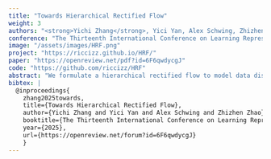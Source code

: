 ```yaml
---
title: "Towards Hierarchical Rectified Flow"
weight: 3
authors: "<strong>Yichi Zhang</strong>, Yici Yan, Alex Schwing, Zhizhen Zhao"
conference: "The Thirteenth International Conference on Learning Representations (ICLR), 2025."
image: "/assets/images/HRF.png"
project: "https://riccizz.github.io/HRF/"
paper: "https://openreview.net/pdf?id=6F6qwdycgJ"
code: "https://github.com/riccizz/HRF"
abstract: "We formulate a hierarchical rectified flow to model data distributions. It hierarchically couples multiple ordinary differential equations (ODEs) and defines a time-differentiable stochastic process that generates a data distribution from a known source distribution. Each ODE resembles the ODE that is solved in a classic rectified flow, but differs in its domain, i.e., location, velocity, acceleration, etc. Unlike the classic rectified flow formulation, which formulates a single ODE in the location domain and only captures the expected velocity field (sufficient to capture a multi-modal data distribution), the hierarchical rectified flow formulation models the multi-modal random velocity field, acceleration field, etc., in their entirety. This more faithful modeling of the random velocity field enables integration paths to intersect when the underlying ODE is solved during data generation. Intersecting paths in turn lead to integration trajectories that are more straight than those obtained in the classic rectified flow formulation, where integration paths cannot intersect. This leads to modeling of data distributions with fewer neural function evaluations. We empirically verify this on synthetic 1D and 2D data as well as MNIST and CIFAR10 data. We will release our code. "
bibtex: |
  @inproceedings{
    zhang2025towards,
    title={Towards Hierarchical Rectified Flow},
    author={Yichi Zhang and Yici Yan and Alex Schwing and Zhizhen Zhao},
    booktitle={The Thirteenth International Conference on Learning Representations},
    year={2025},
    url={https://openreview.net/forum?id=6F6qwdycgJ}
    }
---
```

